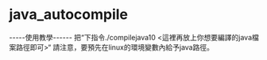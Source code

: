 # java_autocompile
-----使用教學------
把“下指令./compilejava10 <這裡再放上你想要編譯的java檔案路徑即可>“
請注意，要預先在linux的環境變數內給予java路徑。
